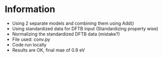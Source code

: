 # Information

 - Using 2 separate models and combining them using Add()
 - Using standardized data for DFTB input (Standardizing property wise)
 - Normalizing the standardized DFTB data (mistake?)
 - File used: conv.py
 - Code run locally
 - Results are OK, final mae of 0.9 eV
